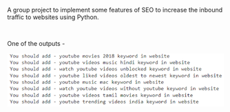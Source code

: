 A group project to implement some features of SEO to increase the inbound traffic to websites using Python.

</br>

One of the outputs - 
</br>

<img src="https://github.com/27rg5/Search-Engine-Optimization/blob/master/output.png" width="650">
